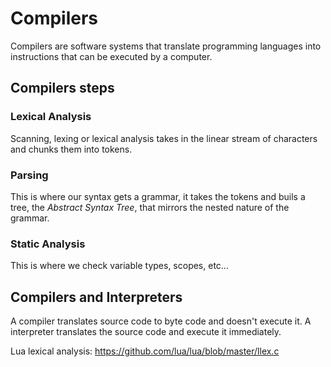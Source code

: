 # Compilers

Compilers are software systems that translate programming languages into instructions that can be executed by a computer.

## Compilers steps

### Lexical Analysis

Scanning, lexing or lexical analysis takes in the linear stream of characters and chunks them into tokens.

### Parsing

This is where our syntax gets a grammar, it takes the tokens and buils a tree, the _Abstract Syntax Tree_, that mirrors the nested nature of the grammar.

### Static Analysis

This is where we check variable types, scopes, etc...

## Compilers and Interpreters

A compiler translates source code to byte code and doesn't execute it. A interpreter translates the source code and execute it immediately.

Lua lexical analysis: https://github.com/lua/lua/blob/master/llex.c

